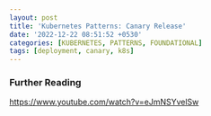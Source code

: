 ```yaml
---
layout: post
title: 'Kubernetes Patterns: Canary Release'
date: '2022-12-22 08:51:52 +0530'
categories: [KUBERNETES, PATTERNS, FOUNDATIONAL]
tags: [deployment, canary, k8s]
---
```


### Further Reading

https://www.youtube.com/watch?v=eJmNSYvelSw
